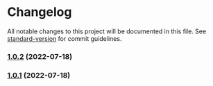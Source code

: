 # Changelog

All notable changes to this project will be documented in this file. See [standard-version](https://github.com/conventional-changelog/standard-version) for commit guidelines.

### [1.0.2](https://github.com/Hti2022/star-battle/compare/v1.0.1...v1.0.2) (2022-07-18)

### [1.0.1](https://github.com/Hti2022/star-battle/compare/v1.0.0...v1.0.1) (2022-07-18)
